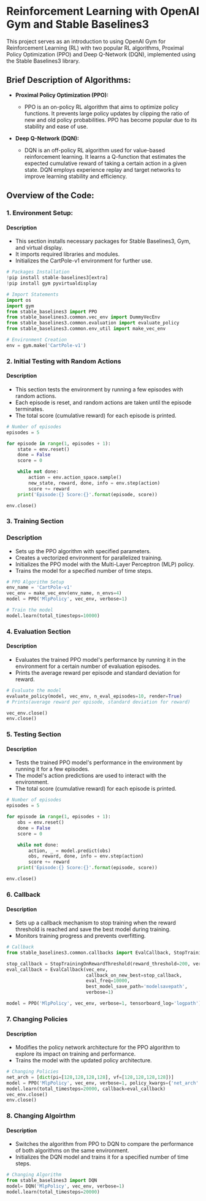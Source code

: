 # Reinforcement Learning with OpenAI Gym and Stable Baselines3

This project serves as an introduction to using OpenAI Gym for Reinforcement Learning (RL) with two popular RL algorithms, Proximal Policy Optimization (PPO) and Deep Q-Network (DQN), implemented using the Stable Baselines3 library.

## Brief Description of Algorithms:

- **Proximal Policy Optimization (PPO):**
  - PPO is an on-policy RL algorithm that aims to optimize policy functions. It prevents large policy updates by clipping the ratio of new and old policy probabilities. PPO has become popular due to its stability and ease of use.

- **Deep Q-Network (DQN):**
  - DQN is an off-policy RL algorithm used for value-based reinforcement learning. It learns a Q-function that estimates the expected cumulative reward of taking a certain action in a given state. DQN employs experience replay and target networks to improve learning stability and efficiency.

## Overview of the Code:

### 1. Environment Setup:
#### Description
- This section installs necessary packages for Stable Baselines3, Gym, and virtual display.
- It imports required libraries and modules.
- Initializes the CartPole-v1 environment for further use.
```python
# Packages Installation
!pip install stable-baselines3[extra]
!pip install gym pyvirtualdisplay

# Import Statements
import os
import gym
from stable_baselines3 import PPO
from stable_baselines3.common.vec_env import DummyVecEnv
from stable_baselines3.common.evaluation import evaluate_policy
from stable_baselines3.common.env_util import make_vec_env

# Environment Creation
env = gym.make('CartPole-v1')
```
### 2. Initial Testing with Random Actions
#### Description
- This section tests the environment by running a few episodes with random actions.
- Each episode is reset, and random actions are taken until the episode terminates.
- The total score (cumulative reward) for each episode is printed.
```python
# Number of episodes
episodes = 5

for episode in range(1, episodes + 1):
    state = env.reset()
    done = False
    score = 0

    while not done:
        action = env.action_space.sample()
        new_state, reward, done, info = env.step(action)
        score += reward
    print('Episode:{} Score:{}'.format(episode, score))

env.close()
```
### 3. Training Section
### Description
- Sets up the PPO algorithm with specified parameters.
- Creates a vectorized environment for parallelized training.
- Initializes the PPO model with the Multi-Layer Perceptron (MLP) policy.
- Trains the model for a specified number of time steps.
```python
# PPO Algorithm Setup
env_name = 'CartPole-v1'
vec_env = make_vec_env(env_name, n_envs=4)
model = PPO('MlpPolicy', vec_env, verbose=1)

# Train the model
model.learn(total_timesteps=10000)
```
### 4. Evaluation Section
#### Description
- Evaluates the trained PPO model's performance by running it in the environment for a certain number of evaluation episodes.
- Prints the average reward per episode and standard deviation for reward.
```python
# Evaluate the model
evaluate_policy(model, vec_env, n_eval_episodes=10, render=True)
# Prints(average reward per episode, standard deviation for reward)

vec_env.close()
env.close()
```
### 5. Testing Section
#### Description
- Tests the trained PPO model's performance in the environment by running it for a few episodes.
- The model's action predictions are used to interact with the environment.
- The total score (cumulative reward) for each episode is printed.
```python
# Number of episodes
episodes = 5

for episode in range(1, episodes + 1):
    obs = env.reset()
    done = False
    score = 0

    while not done:
        action, _ = model.predict(obs)
        obs, reward, done, info = env.step(action)
        score += reward
    print('Episode:{} Score:{}'.format(episode, score))

env.close()
```
### 6. Callback
#### Description
- Sets up a callback mechanism to stop training when the reward threshold is reached and save the best model during training.
- Monitors training progress and prevents overfitting.
```python
# Callback
from stable_baselines3.common.callbacks import EvalCallback, StopTrainingOnRewardThreshold

stop_callback = StopTrainingOnRewardThreshold(reward_threshold=200, verbose=1)
eval_callback = EvalCallback(vec_env,
                             callback_on_new_best=stop_callback,
                             eval_freq=10000,
                             best_model_save_path='modelsavepath',
                             verbose=1)

model = PPO('MlpPolicy', vec_env, verbose=1, tensorboard_log='logpath')
```
### 7. Changing Policies
#### Description
- Modifies the policy network architecture for the PPO algorithm to explore its impact on training and performance.
- Trains the model with the updated policy architecture.
```python
# Changing Policies
net_arch = [dict(pi=[128,128,128,128], vf=[128,128,128,128])]
model = PPO('MlpPolicy', vec_env, verbose=1, policy_kwargs={'net_arch':net_arch})
model.learn(total_timesteps=20000, callback=eval_callback)
vec_env.close()
env.close()
```
### 8. Changing Algoirthm
#### Description
- Switches the algorithm from PPO to DQN to compare the performance of both algorithms on the same environment.
- Initializes the DQN model and trains it for a specified number of time steps.
```python
# Changing Algorithm
from stable_baselines3 import DQN
model= DQN('MlpPolicy', vec_env, verbose=1)
model.learn(total_timesteps=20000)
```


